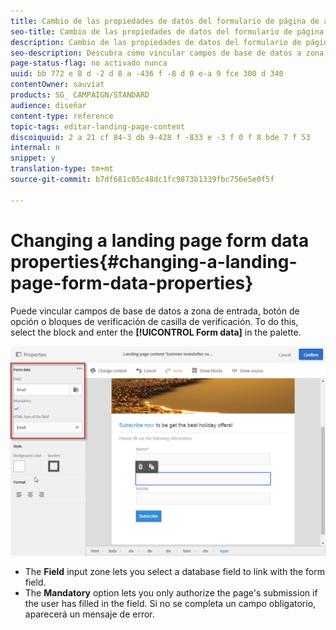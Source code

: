 ```yaml
---
title: Cambio de las propiedades de datos del formulario de página de aterrizaje
seo-title: Cambio de las propiedades de datos del formulario de página de aterrizaje
description: Cambio de las propiedades de datos del formulario de página de aterrizaje
seo-description: Descubra cómo vincular campos de base de datos a zona de entrada, botón de opción o bloques de tipo de casilla de verificación.
page-status-flag: no activado nunca
uuid: bb 772 e 8 d -2 d 8 a -436 f -8 d 0 e-a 9 fce 300 d 340
contentOwner: sauviat
products: SG_ CAMPAIGN/STANDARD
audience: diseñar
content-type: reference
topic-tags: editar-landing-page-content
discoiquuid: 2 a 21 cf 84-3 db 9-428 f -833 e -3 f 0 f 8 bde 7 f 53
internal: n
snippet: y
translation-type: tm+mt
source-git-commit: b7df681c05c48dc1fc9873b1339fbc756e5e0f5f

---
```



# Changing a landing page form data properties{#changing-a-landing-page-form-data-properties}

Puede vincular campos de base de datos a zona de entrada, botón de opción o bloques de verificación de casilla de verificación. To do this, select the block and enter the **[!UICONTROL Form data]** in the palette.

![](assets/delivery_content_9.png)

* The **Field** input zone lets you select a database field to link with the form field.
* The **Mandatory** option lets you only authorize the page's submission if the user has filled in the field. Si no se completa un campo obligatorio, aparecerá un mensaje de error.

